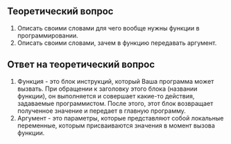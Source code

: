 ## Теоретический вопрос 

1. Описать своими словами для чего вообще нужны функции в программировании. 
2. Описать своими словами, зачем в функцию передавать аргумент.

## Ответ на теоретический вопрос 

1. Функция - это блок инструкций, который Ваша программа может вызвать. При обращении к заголовку этого блока (названии функции), он выполняется и совершает какие-то действия, задаваемые программистом. После этого, этот блок возвращает полученное значение и передает в главную программу. 
2. Аргумент - это параметры, которые представляют собой локальные переменные, которым присваиваются значения в момент вызова функции.

